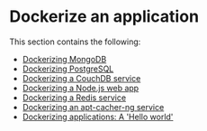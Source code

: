 <!--[metadata]>
+++
title = "Dockerize an application"
description = "Provides examples for using Docker"
keywords = ["dockerize, dockerizing apps, dockerizing applications, container,  containers"]
[menu.main]
identifier = "engine_dockerize"
parent="engine_use"
weight = 8
+++
<![end-metadata]-->

# Dockerize an application

This section contains the following:

* [Dockerizing MongoDB](mongodb.md)
* [Dockerizing PostgreSQL](postgresql_service.md)    
* [Dockerizing a CouchDB service](couchdb_data_volumes.md)         
* [Dockerizing a Node.js web app](nodejs_web_app.md)
* [Dockerizing a Redis service](running_redis_service.md)
* [Dockerizing an apt-cacher-ng service](apt-cacher-ng.md)
* [Dockerizing applications: A 'Hello world'](../userguide/containers/dockerizing.md)
